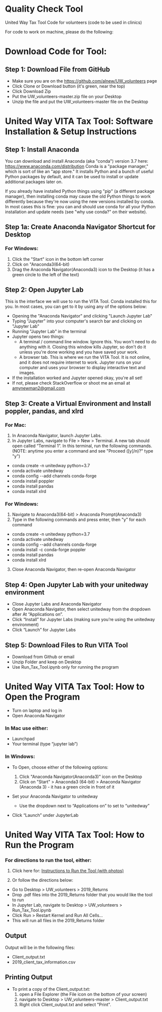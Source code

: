 # Quality Check Tool
United Way Tax Tool Code for volunteers (code to be used in clinics)

For code to work on machine, please do the following:

# Download Code for Tool:
## Step 1: Download File from GitHub
- Make sure you are on the https://github.com/alnew/UW_volunteers page
- Click Clone or Download button (it's green, near the top)
- Click Download Zip
- Put the UW_volunteers-master.zip file on your Desktop
- Unzip the file and put the UW_volunteers-master file on the Desktop

# United Way VITA Tax Tool: Software Installation & Setup Instructions 
## Step 1: Install Anaconda
You can download and install Anaconda (aka "conda") version 3.7 here:  https://www.anaconda.com/distribution
Conda is a "package manager," which is sort of like an "app store." It installs Python and a bunch of useful Python packages by default, and it can be used to install or update additional packages later on.

If you already have installed Python things using "pip" (a different package manager), then installing conda may cause the old Python things to work differently because they're now using the new versions installed by conda. In most cases this is fine: you can and should use conda for all your Python installation and update needs (see "why use conda?" on their website).

## Step 1a: Create Anaconda Navigator Shortcut for Desktop

### For Windows:
1. Click the "Start" icon in the bottom left corner
2. Click on "Anaconda3(64-bit)
3. Drag the Anaconda Navigator(Anaconda3) icon to the Desktop (it has a green circle to the left of the text)

## Step 2: Open Jupyter Lab
This is the interface we will use to run the VITA Tool. Conda installed this for you. In most cases, you can get to it by using any of the options below:
- Opening the "Anaconda Navigator" and clicking "Launch Jupyter Lab"
- Typing "Jupyter" into your computer's search bar and clicking on "Jupyter Lab"
- Running "Jupyter Lab" in the terminal
- Jupyter opens two things:
  * A terminal / command line window. Ignore this. You won't need to do anything with it. Closing this window kills Jupyter, so don't do it unless you're done working and you have saved your work.
  * A browser tab. This is where we run the VITA Tool. It is not online, and it does not require internet to work. Jupyter runs on your computer and uses your browser to display interactive text and images. 
- If the installation worked and Jupyter opened okay, you're all set!
- If not, please check StackOverflow or shoot me an email at amynewman2@gmail.com

## Step 3: Create a Virtual Environment and Install poppler, pandas, and xlrd

### For Mac:
1. In Anaconda Navigator, launch Jupyter Labs.
2. In Jupyter Labs, navigate to File > New > Terminal. A new tab should open called “Terminal 1”. In this terminal, run the following commands. (NOTE: anytime you enter a command and see "Proceed ([y]/n)?" type "y")
 - conda create -n unitedway python=3.7
 - conda activate unitedway
 - conda config --add channels conda-forge
 - conda install poppler
 - conda install pandas
 - conda install xlrd

### For Windows:
1. Navigate to Anaconda3(64-bit) > Anaconda Prompt(Anaconda3)
2. Type in the following commands and press enter, then "y" for each command
 - conda create -n unitedway python=3.7
 - conda activate unitedway
 - conda config --add channels conda-forge
 - conda install -c conda-forge poppler
 - conda install pandas
 - conda install xlrd
3. Close Anaconda Navigator, then re-open Anaconda Navigator


## Step 4: Open Jupyter Lab with your unitedway environment

- Close Jupyter Labs and Anaconda Navigator
- Open Anaconda Navigator, then select unitedway from the dropdown after At “Applications on”. 
- Click “Install” for  Jupyter Labs (making sure you’re using the unitedway environment)
- Click “Launch” for Jupyter Labs

## Step 5: Download Files to Run VITA Tool
- Download from Github or email
- Unzip Folder and keep on Desktop
- Use Run_Tax_Tool.ipynb only for running the program


# United Way VITA Tax Tool: How to Open the Program
- Turn on laptop and log in
- Open Anaconda Navigator

### In Mac use either:
- Launchpad
- Your terminal (type “jupyter lab”)

### In Windows:
- To Open, choose either of the following options:
  1. Click "Anaconda Navigator(Anaconda3)" icon on the Desktop
  2. Click on "Start" > Anaconda3 (64-bit) > Anaconda Navigator (Anaconda 3) - it has a green circle in front of it
  
- Set your Anaconda Navigator to unitedway
  - Use the dropdown next to “Applications on” to set to “unitedway”

- Click “Launch” under JupyterLab

# United Way VITA Tax Tool: How to Run the Program 

### For directions to run the tool, either: 
1. Click here for: [Instructions to Run the Tool (with photos)](https://docs.google.com/document/d/1Q_kYThjvs6nUPQ1KX9c6iDNDmV-CNSKAol5-SUGGc-o/edit?usp=sharing)

2. Or follow the directions below:
- Go to Desktop > UW_volunteers > 2019_Returns 
- Drop .pdf files into the 2019_Returns folder that you would like the tool to run
- In Jupyter Lab, navigate to  Desktop > UW_volunteers > Run_Tax_Tool.ipynb
- Click Run > Restart Kernel and Run All Cells…
- This will run all files in the 2019_Returns folder

## Output
Output will be in the following files:
- Client_output.txt
- 2019_client_tax_information.csv

## Printing Output
- To print a copy of the Client_output.txt:
  1. open a File Explorer (the File icon on the bottom of your screen)
  2. navigate to Desktop > UW_volunteers-master > Client_output.txt
  3. Right click Client_output.txt and select "Print". 

